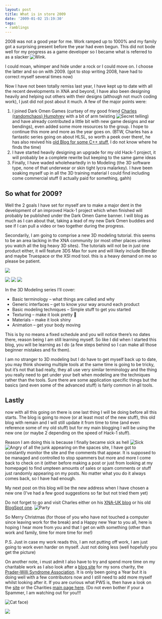```yaml
---
layout: post
title: What is in store 2009
date: '2009-01-02 15:19:30'
tags:
- ramblings
---
```


2008 was not a good year for me.  Work ramped up to 1000% and my family got a surprising present before the year had even begun.  This did not bode well for my progress as a game developer so I became what is referred to as a slacker ![Wink](http://shared.live.com/csi!Rvmz5kFbfVkDrhMJKg/emoticons/smile_wink.gif "Wink").

I could moan, whimper and hide under a rock or I could move on.  I choose the latter and so on with 2009. (got to stop writing 2008, have had to correct myself several times now)

Now I have not been totally remiss last year, I have kept up to date with all the recent developments in XNA and beyond, I have also been designing heavily and helping out others with their designs (although not much coding work), I just did not post about it much.  A few of the major points were:

1. I joined Dark Omen Games (curtsey of my good friend [Charles (randomchaos) Humphrey](http://xna-uk.net/blogs/randomchaos/default) with a bit of arm twisting ![Secret telling](http://shared.live.com/csi!Rvmz5kFbfVkDrhMJKg/emoticons/smile_secret.gif "Secret telling")) and have already contributed a little bit with new game designs and ear bendings), even added some more resources to the group.  I hope to continue this more and more as the year goes on. (BTW, Charles has a fantastic series going on about HLSL, so worth a peek over there!, he has also revived his [old Blog for some C++ stuff](http://randomchaosuk.blogspot.com/), I do not know where he finds the time)
2. I have started heavily designing an upgrade for my old Hack-1 project, it will probably be a complete rewrite but keeping to the same game ideas
3. Finally, I have waded wholeheartedly in to Modeling (the 3D software type, none of that underwear or skin tight lycra malarkey).  I have been soaking myself up in all the 3D training material I could find including come commercial stuff (I actually paid for something, gahh)

## So what for 2009?

Well the 2 goals I have set for myself are to make a major dent in the development of an improved Hack-1 project which when finished will probably be published under the Dark Omen Game banner.  I will blog as much as I can about that, taking a lead of my new Dark Omen buddies and see if I can pull a video or two together during the progress.

Secondarily, I am going to comprise a new 3D modeling tutorial.  this seems to be an area lacking in the XNA community (or most other places unless you watch all the big heavy 3D sites).  The tutorials will not be in just one product either, it will feature 3DS Max for sure and will likely include Blender and maybe Truespace or the XSI mod tool.  this is a heavy demand on me so please be patient.

[![](http://resources.autodesk.com/img/med/3dsMax09.jpg)](http://www.autodesk.com/3dsmax)

[![](http://www.blender.org/fileadmin/site/_gfx/nav-home.png)](http://www.blender.org/) [![](http://www.caligari.com/store/Special/images/tS7_logo_341x68.jpg)](http://www.caligari.com/)  [![](http://www.softimage.com/Products/images/boxshots/ModTool_logo.jpg)](http://www.softimage.com/products/modtool/)

In the 3D Modeling series I’ll cover:

- Basic terminology – what things are called and why
- Generic interfaces – get to know your way around each product
- Basic modeling techniques – Simple stuff to get you started
- Texturing – make it look pretty 🙂
- Materials – make it look shiny
- Animation – get your body moving

This is by no means a fixed schedule and you will notice there’s no dates there, reason being I am still learning myself.  So like I did when I started this blog, you will be learning as I do (a few steps behind so I can make all those beginner mistakes and fix them).

I am no stranger to 3D modeling but I do have to get myself back up to date, you may think showing multiple tools at the same time is going to be tricky, but it’s not that bad really, they all use very similar terminology and the thing you really need to get under your belt when modeling are the techniques rather than the tools.  Sure there are some application specific things but the basics (and even some of the advanced stuff) is fairly common in all tools.

## Lastly

now with all this going on there is one last thing I will be doing before all this starts.   The blog is going to move (or at least most of the new stuff), this old blog with remain and I will still update it from time to time (and even reference some of my old stuff) but for my main blogging I will be using the new one (or maybe 2 depending on the speed of Hack-1 stuff).

Reason I am doing this is because I finally became sick as hell ![Sick](http://shared.live.com/csi!Rvmz5kFbfVkDrhMJKg/emoticons/smile_sick.gif "Sick") ![Angry](http://shared.live.com/csi!Rvmz5kFbfVkDrhMJKg/emoticons/smile_angry.gif "Angry") of all the junk appearing on the spaces site, I have got to constantly monitor the site and the comments that appear.   It is supposed to be managed and controlled to stop spammers but more and more I come back to check on it (either before making a post or just from looking at my homepage) to find umpteen amounts of sales or spam comments or stuff just randomly appearing on my posts.  No matter what you do it always comes back, so I have had enough.

My next post on this blog will be the new address when I have chosen a new one (I’ve had a few good suggestions so far but not tried them yet)

Do not forget to go and visit Charles either on his [XNA-UK blog](http://xna-uk.net/) or his old [BlogSpot one](http://randomchaosuk.blogspot.com/). ![Party](http://shared.live.com/csi!Rvmz5kFbfVkDrhMJKg/emoticons/smile_party.gif "Party")

 

So Merry Christmas (for those of you who have not touched a computer since leaving work for the break) and a Happy new Year to you all, here is hoping I hear more from you and that I get on with something (other than work and family, time for more time for me!)

P.S. Just in case my work reads this, I am not putting off work, I am just going to work even harder on myself.  Just not doing less (well  hopefully you get the picture)

On another note, i must admit I also have to try and spend more time on my charitable work as I also look after a [blog site](http://pwsa.serveblog.net/) for my sons charity, the [Prader-Willi Syndrome Association](http://www.pwsa.co.uk/).   It is only been going a Year but it is doing well with a few contributors now and I still need to add more myself whilst looking after it.  If you are curious what PWS is, then have a look on the [site](http://pwsa.serveblog.net/) or the Charities [main page here](http://www.pwsa.co.uk/). (Do not even bother if your a Spammer, I am watching out for you!!! 

![Cat face](http://shared.live.com/csi!Rvmz5kFbfVkDrhMJKg/emoticons/cat.gif "Cat face"))

 [![](http://www.pwsa.co.uk/forum/templates/subSilver/images/logo_phpBB.gif)](http://www.pwsa.co.uk/)

